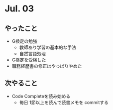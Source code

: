 # Jul. 03

## やったこと

- G検定の勉強
  - 教師あり学習の基本的な手法
  - 自然言語処理
- G検定を受検した
- 職務経歴書の修正はやっぱりやめた

## 次やること

- Code Completeを読み始める
  - 毎日 1節以上を読んで読書メモを commitする
